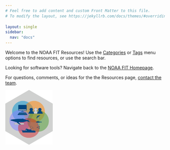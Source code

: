 ```yaml
---
# Feel free to add content and custom Front Matter to this file.
# To modify the layout, see https://jekyllrb.com/docs/themes/#overriding-theme-defaults

layout: single
sidebar:
  nav: "docs"
---
```

          
Welcome to the NOAA FIT Resources! Use the [Categories](./categories) or [Tags](./tags) menu options to find resources, or use the search bar.

Looking for software tools? Navigate back to the [NOAA FIT Homepage](https://noaa-fisheries-integrated-toolbox.github.io/).

For questions, comments, or ideas for the the Resources page, [contact the team](https://noaa-fisheries-integrated-toolbox.github.io/resources/noaa%20fit/contact/).

<img src="https://raw.githubusercontent.com/noaa-fisheries-integrated-toolbox/FIT_graphics/main/FIT_logo/logo_pngs/FIT_logo_2022_color_no_text.png" width="150" alt = "NOAA Fisheries Integrated Toolbox Logo" /> 

